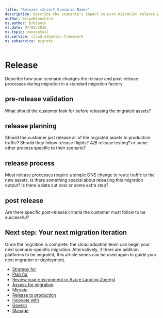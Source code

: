```yaml
---
title: "Release <Insert Scenario Name>"
description: Describe the scenario's impact on post-migration release processes
author: BrianBlanchard
ms.author: brblanch
ms.date: 07/01/2010
ms.topic: conceptual
ms.service: cloud-adoption-framework
ms.subservice: migrate
---
```


# Release <Insert Scenario Name>

Describe how your scenario changes the release and post-release processes during migration in a standard migration factory

## <Insert Scenario Name> pre-release validation

What should the customer look for before releasing the migrated assets?

## <Insert Scenario Name> release planning

Should the customer just release all of hte migrated assets to production traffic?
Should they follow release flights? A/B release testing? or some other process specific to their scenario?

## <Insert Scenario Name> release process

Most release processes require a simple DNS change to route traffic to the new assets.
Is there something special about releasing this migration output? Is there a data cut over or some extra step?

## <Insert Scenario Name> post release

Are there specific post-release criteria the customer must follow to be successful?

## Next step: Your next migration iteration

Once the <Insert Scenario Name> migration is complete, the cloud adoption team can begin your next scenario-specific migration. Alternatively, if there are addition platforms to be migrated, this article series can be used again to guide your next <Insert Scenario Name> migration or deployment.

- [Strategy for <Insert Scenario Name>](./strategy.md)
- [Plan for <Insert Scenario Name>](./plan.md)
- [Review your environment or Azure Landing Zone(s)](./ready.md)
- [Assess for <Insert Scenario Name> migration](./migrate-assess.md)
- [Migrate <Insert Scenario Name>](./migrate-deploy.md)
- [Release <Insert Scenario Name> to production](./migrate-release.md)
- [Innovate with <Insert Scenario Name>](./innovate.md)
- [Govern <Insert Scenario Name>](./govern.md)
- [Manage <Insert Scenario Name>](./manage.md)
